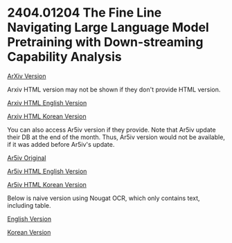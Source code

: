 # 2404.01204 The Fine Line Navigating Large Language Model Pretraining with Down-streaming Capability Analysis

[ArXiv Version](https://arxiv.org/abs/2404.01204)

Arxiv HTML version may not be shown if they don't provide HTML version.

[Arxiv HTML English Version](https://raw.githack.com/kh-kim/arxiv-translator/master/papers/2404.01204/paper.raw.en.html)

[Arxiv HTML Korean Version](https://raw.githack.com/kh-kim/arxiv-translator/master/papers/2404.01204/paper.raw.ko.html)

You can also access Ar5iv version if they provide.
Note that Ar5iv update their DB at the end of the month.
Thus, Ar5iv version would not be available, if it was added before Ar5iv's update.

[Ar5iv Original](https://ar5iv.org/abs/2404.01204)

[Ar5iv HTML English Version](https://raw.githack.com/kh-kim/arxiv-translator/master/papers/2404.01204/paper.ar5iv.en.html)

[Ar5iv HTML Korean Version](https://raw.githack.com/kh-kim/arxiv-translator/master/papers/2404.01204/paper.ar5iv.ko.html)

Below is naive version using Nougat OCR, which only contains text, including table.

[English Version](https://raw.githack.com/kh-kim/arxiv-translator/master/papers/2404.01204/paper.en.html)

[Korean Version](https://raw.githack.com/kh-kim/arxiv-translator/master/papers/2404.01204/paper.ko.html)